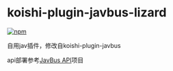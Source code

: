 # koishi-plugin-javbus-lizard

[![npm](https://img.shields.io/npm/v/koishi-plugin-javbus-lizard?style=flat-square)](https://www.npmjs.com/package/koishi-plugin-javbus-lizard)

自用jav插件，修改自koishi-plugin-javbus

api部署参考[JavBus API](https://github.com/ovnrain/javbus-api)项目